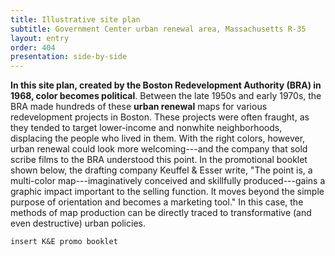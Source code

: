 ```yaml
---
title: Illustrative site plan
subtitle: Government Center urban renewal area, Massachusetts R-35
layout: entry
order: 404
presentation: side-by-side
---
```


**In this site plan, created by the Boston Redevelopment Authority (BRA) in 1968, color becomes political**. Between the late 1950s and early 1970s, the BRA made hundreds of these **urban renewal** maps for various redevelopment projects in Boston. These projects were often fraught, as they tended to target lower-income and nonwhite neighborhoods, displacing the people who lived in them. With the right colors, however, urban renewal could look more welcoming---and the company that sold scribe films to the BRA understood this point. In the promotional booklet shown below, the drafting company Keuffel & Esser write, "The point is, a multi-color map---imaginatively conceived and skillfully produced---gains a graphic impact important to the selling function. It moves beyond the simple purpose of orientation and becomes a marketing tool." In this case, the methods of map production can be directly traced to transformative (and even destructive) urban policies.

`
insert K&E promo booklet
`